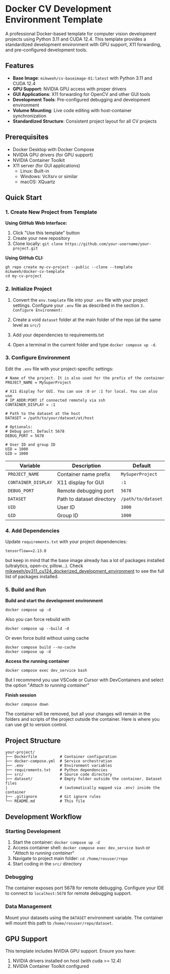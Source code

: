 # Docker CV Development Environment Template

A professional Docker-based template for computer vision development projects using Python 3.11 and CUDA 12.4. This template provides a standardized development environment with GPU support, X11 forwarding, and pre-configured development tools.

## Features

- **Base Image**: `mikweeh/cv-baseimage-01:latest` with Python 3.11 and CUDA 12.4
- **GPU Support**: NVIDIA GPU access with proper drivers
- **GUI Applications**: X11 forwarding for OpenCV and other GUI tools
- **Development Tools**: Pre-configured debugging and development environment
- **Volume Mounting**: Live code editing with host-container synchronization
- **Standardized Structure**: Consistent project layout for all CV projects

## Prerequisites

- Docker Desktop with Docker Compose
- NVIDIA GPU drivers (for GPU support)
- NVIDIA Container Toolkit
- X11 server (for GUI applications)
  - Linux: Built-in
  - Windows: VcXsrv or similar
  - macOS: XQuartz

## Quick Start

### 1. Create New Project from Template

**Using GitHub Web Interface:**
1. Click "Use this template" button
2. Create your new repository
3. Clone locally: `git clone https://github.com/your-username/your-project.git`

**Using GitHub CLI:**

```
gh repo create my-cv-project --public --clone --template mikweeh/docker-cv-template
cd my-cv-project
```


### 2. Initialize Project

1. Convert the `env.template` file into your `.env` file with your project settings.
Configure your `.env` file as described in the section `3. Configure Environment:`

2. Create a void `dataset` folder at the main folder of the repo (at the same level as `src/`)

3. Add your dependencies to requirements.txt

4. Open a terminal in the current folder and type `docker compose up -d`.

### 3. Configure Environment

Edit the `.env` file with your project-specific settings:

```
# Name of the project. It is also used for the prefix of the container
PROJECT_NAME = MySuperProject

# X11 display for GUI. You can use :0 or :1 for local. You can also use
# IP_ADDR:PORT if connected remotely via ssh
CONTAINER_DISPLAY = :1

# Path to the dataset at the host
DATASET = /path/to/your/dataset/at/host

# Optionals:
# Debug port. Default 5678
DEBUG_PORT = 5678

# User ID and group ID
UID = 1000
GID = 1000
```

| Variable | Description | Default |
|----------|-------------|---------|
| `PROJECT_NAME` | Container name prefix | `MySuperProject` |
| `CONTAINER_DISPLAY` | X11 display for GUI | `:1` |
| `DEBUG_PORT` | Remote debugging port | `5678` |
| `DATASET` | Path to dataset directory | `/path/to/dataset` |
| `UID` | User ID | `1000` |
| `GID` | Group ID | `1000` |

### 4. Add Dependencies

Update `requirements.txt` with your project dependencies:

```
tensorflow==2.13.0
```

but keep in mind that the base image already has a lot of packages installed
(ultralytics, open-cv, pillow...). Check [mikweeh/py311_cu124_dockerized_development_environment](https://github.com/mikweeh/py311_cu124_dockerized_development_environment) to see the full
list of packages installed.


### 5. Build and Run

**Build and start the development environment**

```
docker compose up -d
```

Also you can force rebuild with
```
docker compose up --build -d
```

Or even force build without using cache
```
docker compose build --no-cache
docker compose up -d
```

**Access the running container**

```
docker compose exec dev_service bash
```

But I recommend you use VSCode or Cursor with DevContainers and select the
option "_Attach to running container_"

**Finish session**

```
docker compose down
```

The container will be removed, but all your changes will remain in the folders
and scripts of the project outside the container. Here is where you can use
git to version control.

## Project Structure

```
your-project/
├── Dockerfile          # Container configuration
├── docker-compose.yml  # Service orchestration
├── .env                # Environment variables
├── requirements.txt    # Python dependencies
├── src/                # Source code directory
├── dataset/            # Empty folder outside the container. Dataset files
|                       # (automatically mapped via .env) inside the container
├── .gitignore          # Git ignore rules
└── README.md           # This file
```

## Development Workflow

### Starting Development

1. Start the container: `docker compose up -d`
2. Access container shell: `docker compose exec dev_service bash` or "_Attach to running container_"
3. Navigate to project main folder: `cd /home/rosuser/repo`
4. Start coding in the `src/` directory

### Debugging

The container exposes port 5678 for remote debugging. Configure your IDE to connect to `localhost:5678` for remote debugging support.

### Data Management

Mount your datasets using the `DATASET` environment variable. The container will mount this path to `/home/rosuser/repo/dataset`.

## GPU Support

This template includes NVIDIA GPU support. Ensure you have:

1. NVIDIA drivers installed on host (with cuda >= 12.4)
2. NVIDIA Container Toolkit configured